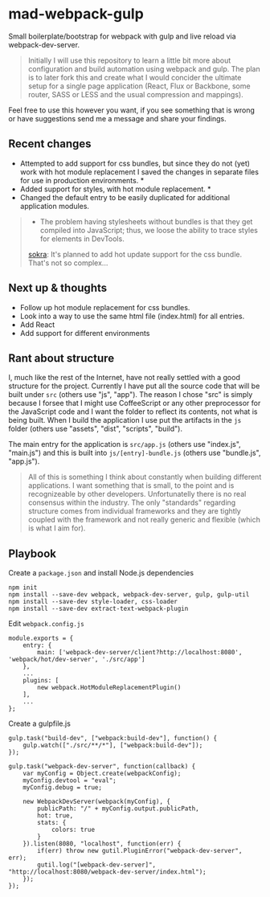 mad-webpack-gulp
================

Small boilerplate/bootstrap for webpack with gulp and live reload via webpack-dev-server.

> Initially I will use this repository to learn a little bit more about configuration and build automation using webpack and gulp.
> The plan is to later fork this and create what I would concider the ultimate setup for a single page application (React, Flux or Backbone, some router, SASS or LESS and the usual compression and mappings).

Feel free to use this however you want, if you see something that is wrong or have suggestions send me a message and share your findings.

Recent changes
--------------
  - Attempted to add support for css bundles, but since they do not (yet) work with hot module replacement I saved the changes in separate files for use in production environments. *
  - Added support for styles, with hot module replacement. *
  - Changed the default entry to be easily duplicated for additional application modules.

> * The problem having stylesheets without bundles is that they get compiled into JavaScript; thus, we loose the ability to trace styles for elements in DevTools.
>
> [sokra](http://github.com/sokra):
> It's planned to add hot update support for the css bundle.
> That's not so complex...

Next up & thoughts
------------------

  - Follow up hot module replacement for css bundles.
  - Look into a way to use the same html file (index.html) for all entries.
  - Add React
  - Add support for different environments

Rant about structure
--------------------

I, much like the rest of the Internet, have not really settled with a good structure for the project. Currently I have put all the source code that will be built under `src` (others use "js", "app"). The reason I chose "src" is simply because I forsee that I might use CoffeeScript or any other preprocessor for the JavaScript code and I want the folder to reflect its contents, not what is being built. When I build the application I use put the artifacts in the `js` folder (others use "assets", "dist", "scripts", "build").

The main entry for the application is `src/app.js` (others use "index.js", "main.js") and this is built into `js/[entry]-bundle.js` (others use "bundle.js", "app.js").

> All of this is something I think about constantly when building different applications. I want something that is small, to the point and is recognizeable by other developers. Unfortunatelly there is no real consensus within the industry. The only "standards" regarding structure comes from individual frameworks and they are tightly coupled with the framework and not really generic and flexible (which is what I aim for).

Playbook
--------

Create a `package.json` and install Node.js dependencies
```
npm init
npm install --save-dev webpack, webpack-dev-server, gulp, gulp-util
npm install --save-dev style-loader, css-loader
npm install --save-dev extract-text-webpack-plugin
```

Edit `webpack.config.js`
```
module.exports = {
	entry: {
		main: ['webpack-dev-server/client?http://localhost:8080', 'webpack/hot/dev-server', './src/app']
	},
	...
	plugins: [
		new webpack.HotModuleReplacementPlugin()
	],
	...
};
```

Create a gulpfile.js

```
gulp.task("build-dev", ["webpack:build-dev"], function() {
	gulp.watch(["./src/**/*"], ["webpack:build-dev"]);
});

gulp.task("webpack-dev-server", function(callback) {
	var myConfig = Object.create(webpackConfig);
	myConfig.devtool = "eval";
	myConfig.debug = true;

	new WebpackDevServer(webpack(myConfig), {
		publicPath: "/" + myConfig.output.publicPath,
		hot: true,
		stats: {
			colors: true
		}
	}).listen(8080, "localhost", function(err) {
		if(err) throw new gutil.PluginError("webpack-dev-server", err);
		gutil.log("[webpack-dev-server]", "http://localhost:8080/webpack-dev-server/index.html");
	});
});
```
